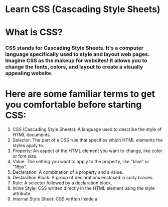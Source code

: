 # Learn CSS (Cascading Style Sheets)           

# What is CSS?     
### CSS stands for Cascading Style Sheets.  It's a computer language specifically used to style and layout web pages.  Imagine CSS as the makeup for websites!  It allows you to change the fonts, colors, and layout to create a visually appealing website.


# Here are some familiar terms to get you comfortable before starting CSS:

1. CSS (Cascading Style Sheets): A language used to describe the style of HTML documents.
2. Selector: The part of a CSS rule that specifies which HTML elements the styles apply to.
3. Property: An aspect of the HTML element you want to change, like color or font size.
4. Value: The setting you want to apply to the property, like "blue" or "16px".
5. Declaration: A combination of a property and a value.
6. Declaration Block: A group of declarations enclosed in curly braces.
7. Rule: A selector followed by a declaration block.
8. Inline Style: CSS written directly in the HTML element using the style attribute.
9. Internal Style Sheet: CSS written inside a <style> tag in the head of an HTML document.
10. External Style Sheet: CSS written in a separate .css file and linked to the HTML document.
11. Class Selector: A selector that targets elements with a specific class attribute, starting with a dot (.).
12. ID Selector: A selector that targets an element with a specific ID attribute, starting with a hash (#).
13. Element Selector: A selector that targets all instances of a specific HTML element.
14. Universal Selector: A selector that targets all elements, represented by an asterisk (*).
15. Attribute Selector: A selector that targets elements with a specific attribute.
16. Pseudo-class: A keyword added to selectors that specifies a special state of the selected elements, like :hover.
17. Pseudo-element: A keyword added to selectors that style a specific part of the selected elements, like ::before.
18. Inheritance: The mechanism by which some CSS properties applied to a parent element are inherited by its children.
19. Specificity: The rules that determine which CSS rule is applied when multiple rules match the same element.
20. Cascade: The order in which conflicting CSS rules are applied, based on specificity, origin, and importance.
21. Box Model: The model that describes the rectangular boxes generated for elements, including content, padding, border, and margin.
22. Content: The actual content of the HTML element.
23. Padding: The space between the content and the border of an element.
24. Border: The edge around the padding and content of an element.
25. Margin: The space outside the border of an element.
26. Width: The width of an element's content area.
27. Height: The height of an element's content area.
28. Max-width: The maximum width of an element's content area.
29. Max-height: The maximum height of an element's content area.
30. Min-width: The minimum width of an element's content area.
31. Min-height: The minimum height of an element's content area.
32. Display: Determines how an element is displayed on the page, like block, inline, or flex.
33. Inline: An element that does not start on a new line and only takes up as much width as necessary.
34. Block: An element that starts on a new line and takes up the full width available.
35. Inline-block: Like inline, but allows setting width and height.
36. Flexbox: A layout model for arranging elements in a flexible way.
37. Grid: A layout model for creating complex, responsive web layouts.
38. Float: A property that makes elements float to the left or right, allowing text to wrap around them.
39. Clear: A property used to control the behavior of floating elements.
40. Position: Specifies the positioning method for an element (static, relative, absolute, fixed, or sticky).
41. Static: The default positioning, where elements are positioned according to the normal flow of the document.
42. Relative: An element's position is adjusted relative to its normal position.
43. Absolute: An element is positioned relative to its nearest positioned ancestor or the initial containing block.
44. Fixed: An element is positioned relative to the viewport and stays in the same place when the page is scrolled.
45. Sticky: An element toggles between relative and fixed positioning, depending on the scroll position.
46. Z-index: Specifies the stack order of an element, with higher values appearing on top.
47. Overflow: Controls what happens when an element's content is too big to fit in its block (visible, hidden, scroll, auto).
48. Visibility: Controls the visibility of an element (visible, hidden, collapse).
49. Opacity: Controls the transparency level of an element.
50. Color: Sets the color of text in an element.
51. Background-color: Sets the background color of an element.
52. Background-image: Sets the background image of an element.
53. Background-repeat: Specifies if/how a background image is repeated.
54. Background-position: Sets the starting position of a background image.
55. Background-size: Specifies the size of the background image.
56. Font-family: Specifies a list of fonts for text in an element.
57. Font-size: Sets the size of the text.
58. Font-weight: Sets the weight (boldness) of the text.
59. Font-style: Specifies the style of the text (normal, italic, oblique).
60. Text-align: Sets the horizontal alignment of text.
61. Text-decoration: Specifies the decoration added to text (underline, overline, line-through, none).
62. Text-transform: Controls the capitalization of text (uppercase, lowercase, capitalize).
63. Line-height: Sets the amount of space between lines of text.
64. Letter-spacing: Controls the space between characters in text.
65. Word-spacing: Controls the space between words in text.
66. White-space: Controls how white space inside an element is handled.
67. Vertical-align: Sets the vertical alignment of an inline or table-cell element.
68. List-style: A shorthand property for setting list-style-type, list-style-position, and list-style-image.
69. List-style-type: Specifies the marker style for a list item.
70. List-style-position: Specifies the position of the list-item marker.
71. List-style-image: Specifies an image as the list-item marker.
72. Border-radius: Sets the rounded corners of an element's border.
73. Box-shadow: Adds shadow effects around an element's frame.
74. Transition: A shorthand property for defining the transition between two states of an element.
75. Transform: Applies a 2D or 3D transformation to an element.
76. Translate: Moves an element from its current position.
77. Rotate: Rotates an element.
78. Scale: Resizes an element.
79. Skew: Skews an element along the X and Y axes.
80. Animation: A shorthand property for animating elements.
81. Keyframes: Defines the intermediate steps in a CSS animation sequence.
82. Media Query: Applies styles based on the characteristics of the viewport or device.
83. Responsive Design: Designing web content to work on different devices and screen sizes.
84. Viewport: The user's visible area of a web page.
85. Rem Unit: A relative length unit equal to the font-size of the root element.
86. Em Unit: A relative length unit based on the font-size of the parent element.
87. Px Unit: A unit of length equal to one pixel of the display.
88. % Unit: A percentage value relative to another length property.
89. Vh Unit: A unit of length equal to 1% of the viewport height.
90. Vw Unit: A unit of length equal to 1% of the viewport width.
91. Calc() Function: Allows you to perform calculations to determine CSS property values.
92. Custom Properties (CSS Variables): Variables defined by the user for reusing values throughout a CSS document.
93. Import Rule: A rule to import an external stylesheet into another stylesheet.
94. Charset Rule: Specifies the character encoding used in the stylesheet.
95. Namespace Rule: Declares an XML namespace and associates it with a CSS prefix.
96. Supports Rule: Applies styles only if a browser supports a specific CSS feature.
97. Counter: Manages counters in CSS for ordered lists or custom numbering.
98. Counter-increment: Increments a counter value.
99. Counter-reset: Resets a counter value.
100. Content Property: Used with pseudo-elements to insert generated content.






  

